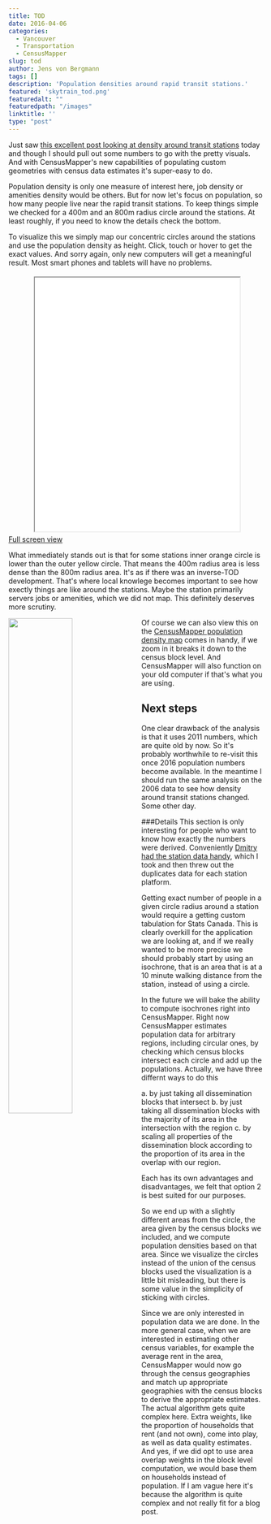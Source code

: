 ```yaml
---
title: TOD
date: 2016-04-06
categories:
  - Vancouver
  - Transportation
  - CensusMapper
slug: tod
author: Jens von Bergmann
tags: []
description: 'Population densities around rapid transit stations.'
featured: 'skytrain_tod.png'
featuredalt: ""
featuredpath: "/images"
linktitle: ''
type: "post"
---
```


Just saw [this excellent post looking at density around transit stations](http://michaelmortensenblog.com/2016/04/05/transit-oriented-development-room-for-smart-growth-in-greater-vancouver/)
today and though I should pull out some numbers
to go with the pretty visuals. And with CensusMapper's new capabilities of populating custom geometries with census data
estimates it's super-easy to do.

<!-- more -->

Population density is only one measure of interest here, job density or amenities density would be others. But for now let's
focus on population, so how many people live near the rapid transit stations. To keep things simple we checked for a 400m
and an 800m radius circle around the stations. At least roughly, if you need to know the details check the bottom.

To visualize this we simply map our concentric circles around the stations and use the population density as height.
Click, touch or hover to get the exact values. And sorry again, only new computers will get a meaningful result. Most
smart phones and tablets will have no problems.
<iframe src="/html/skytrain_tod_map.html" width="80%" height="500", style="margin:5px 10%;"></iframe>
<a href="/html/skytrain_tod_map.html#11/49.2430/-123.0350" class="btn btn-primary">Full screen view</a>

What immediately stands out is that for some stations inner orange circle is lower than the outer yellow circle. That means
the 400m radius area is less dense than the 800m radius area. It's as if
there was an inverse-TOD development. That's where local knowlege becomes important to see how exectly things are like
around the stations. Maybe the station primarily servers jobs or amenities, which we did not map. This definitely deserves
more scrutiny. 

<a href="http://censusmapper.ca/maps/302" target="_blank"><img  src="/images/population_density.png"  style="width:50%;float:left;margin-right:10px;"></a>
Of course we can also view this on the [CensusMapper population density map](http://censusmapper.ca/maps/302?zoom=12&lat=49.2545&lng=-123.0433)
comes in handy, if we zoom in it breaks it down to the census block level. And CensusMapper will also function on your
old computer if that's what you are using.

## Next steps
One clear drawback of the analysis is that it uses 2011 numbers, which are quite old by now. So it's probably worthwhile to
re-visit this once 2016 population numbers become available. In the meantime I should run the same analysis on the 2006
data to see how density around transit stations changed. Some other day.

###Details
This section is only interesting for people who want to know how exactly the numbers were derived. Conveniently
[Dmitry had the station data handy](https://twitter.com/dshkol/status/717768801664651264), which I took and then threw out
the duplicates data for each station platform.

Getting exact number
of people in a given circle radius around a station would require a getting custom tabulation for Stats Canada. This
is clearly overkill for the application we are looking at, and if we really wanted to be more precise we should probably start
by using an isochrone, that is an area that is at a 10 minute walking distance from the station, instead of using a circle.

In the future we will bake the ability to compute isochrones right into CensusMapper. Right now CensusMapper
estimates population data for arbitrary regions, including circular ones, by checking which census blocks intersect
each circle and add up the populations. Actually, we have three differnt ways to do this

a. by just taking all dissemination blocks that intersect
b. by just taking all dissemination blocks with the majority of its area in the intersection with the region
c. by scaling all properties of the dissemination block according to the proportion of its area in the overlap with our region.

Each has its own advantages and disadvantages, we felt that option 2 is best suited for our purposes.

So we end up with a slightly different areas from the circle, the area given by the
census blocks we included, and we compute population densities based on that area. Since we visualize the circles instead
of the union of the census blocks used the visualization is a little bit misleading, but there is some value in the simplicity
of sticking with circles.

Since we are only interested in population data
we are done. In the more general case, when we are interested in estimating other census variables, for example the average rent in the
area, CensusMapper would now go through the census geographies and match up appropriate geographies with the census blocks
to derive the appropriate estimates. The actual algorithm gets quite complex here. Extra weights, like the proportion of
households that rent (and not own), come into play, as well as data quality estimates. And yes, if we did opt to use area overlap
weights in the block level computation, we would base them on households instead of population. If I am vague here it's
because the algorithm is quite complex and not really fit for a blog post.
